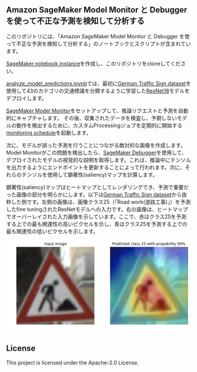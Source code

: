 ## Amazon SageMaker Model Monitor と Debugger を使って不正な予測を検知して分析する

このリポジトリには、「Amazon SageMaker Model Monitor と Debugger を使って不正な予測を検知して分析する」のノートブックとスクリプトが含まれています。

[SageMaker notebook instance](https://docs.aws.amazon.com/sagemaker/latest/dg/howitworks-create-ws.html)を作成し、このリポジトリをcloneしてください。

[analyze_model_predictions.ipynb](analyze_model_predictions.ipynb)では、最初に[German Traffic Sign dataset](https://ieeexplore.ieee.org/document/6033395)を使用して43のカテゴリの交通標識を分類するように学習した[ResNet18](https://arxiv.org/abs/1512.03385)モデルをデプロイします。

[SageMaker Model Monitor](https://aws.amazon.com/blogs/aws/amazon-sagemaker-model-monitor-fully-managed-automatic-monitoring-for-your-machine-learning-models/)をセットアップして、推論リクエストと予測を自動的にキャプチャします。
その後、収集されたデータを検査し、予期しないモデルの動作を検出するために、カスタムProcessingジョブを定期的に開始する[monitoring schedule](https://docs.aws.amazon.com/sagemaker/latest/dg/model-monitor-scheduling.html)を起動します。
 
次に、モデルが誤った予測を行うことにつながる敵対的な画像を作成します。 Model Monitorがこの問題を検出したら、[SageMaker Debugger](https://aws.amazon.com/blogs/aws/amazon-sagemaker-debugger-debug-your-machine-learning-models/)を使用して、デプロイされたモデルの視覚的な説明を取得します。これは、推論中にテンソルを出力するようにエンドポイントを更新することによって行われます。次に、それらのテンソルを使用して顕著性(saliency)マップを計算します。

顕著性(saliency)マップはヒートマップとしてレンダリングでき、予測で重要だった画像の部分を明らかにします。以下は[German Traffic Sign dataset](http://benchmark.ini.rub.de/?section=gtsrb&subsection=dataset)から抜粋した例です。左側の画像は、画像クラス25（「Road work(道路工事)」）を予測したfine tuningされたResNetモデルへの入力です。右の画像は、ヒートマップでオーバーレイされた入力画像を示しています。ここで、赤はクラス25を予測する上での最も関連性の高いピクセルを示し、青はクラス25を予測する上での最も関連性の低いピクセルを示します。

<p>
<img src="images/image.png", width="500" height="250" />
</p>

## License

This project is licensed under the Apache-2.0 License.


